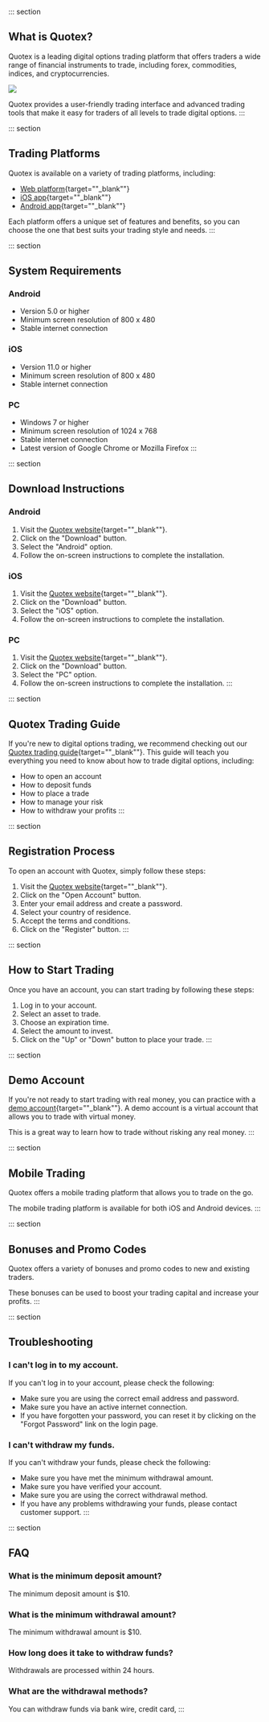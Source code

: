 ::: section
## What is Quotex?

Quotex is a leading digital options trading platform that offers traders
a wide range of financial instruments to trade, including forex,
commodities, indices, and cryptocurrencies.

[![](https://static.quotex.io/files/4_en/300_250.jpg)](https://traff.sbs/brokerqxlid)

Quotex provides a user-friendly trading interface and advanced trading
tools that make it easy for traders of all levels to trade digital
options.
:::

::: section
## Trading Platforms

Quotex is available on a variety of trading platforms, including:

-   [Web
    platform](\%22https://traff.sbs/brokerqxlid\%22){target=""_blank""}
-   [iOS
    app](\%22https://traff.sbs/brokerqxlid\%22){target=""_blank""}
-   [Android
    app](\%22https://traff.sbs/brokerqxlid\%22){target=""_blank""}

Each platform offers a unique set of features and benefits, so you can
choose the one that best suits your trading style and needs.
:::

::: section
## System Requirements

### Android

-   Version 5.0 or higher
-   Minimum screen resolution of 800 x 480
-   Stable internet connection

### iOS

-   Version 11.0 or higher
-   Minimum screen resolution of 800 x 480
-   Stable internet connection

### PC

-   Windows 7 or higher
-   Minimum screen resolution of 1024 x 768
-   Stable internet connection
-   Latest version of Google Chrome or Mozilla Firefox
:::

::: section
## Download Instructions

### Android

1.  Visit the [Quotex
    website](\%22https://traff.sbs/brokerqxlid\%22){target=""_blank""}.
2.  Click on the "Download" button.
3.  Select the "Android" option.
4.  Follow the on-screen instructions to complete the installation.

### iOS

1.  Visit the [Quotex
    website](\%22https://traff.sbs/brokerqxlid\%22){target=""_blank""}.
2.  Click on the "Download" button.
3.  Select the "iOS" option.
4.  Follow the on-screen instructions to complete the installation.

### PC

1.  Visit the [Quotex
    website](\%22https://traff.sbs/brokerqxlid\%22){target=""_blank""}.
2.  Click on the "Download" button.
3.  Select the "PC" option.
4.  Follow the on-screen instructions to complete the installation.
:::

::: section
## Quotex Trading Guide

If you\'re new to digital options trading, we recommend checking out our
[Quotex trading
guide](\%22https://traff.sbs/brokerqxlid\%22){target=""_blank""}.
This guide will teach you everything you need to know about how to trade
digital options, including:

-   How to open an account
-   How to deposit funds
-   How to place a trade
-   How to manage your risk
-   How to withdraw your profits
:::

::: section
## Registration Process

To open an account with Quotex, simply follow these steps:

1.  Visit the [Quotex
    website](\%22https://traff.sbs/brokerqxlid\%22){target=""_blank""}.
2.  Click on the "Open Account" button.
3.  Enter your email address and create a password.
4.  Select your country of residence.
5.  Accept the terms and conditions.
6.  Click on the "Register" button.
:::

::: section
## How to Start Trading

Once you have an account, you can start trading by following these
steps:

1.  Log in to your account.
2.  Select an asset to trade.
3.  Choose an expiration time.
4.  Select the amount to invest.
5.  Click on the "Up" or "Down" button to place your trade.
:::

::: section
## Demo Account

If you\'re not ready to start trading with real money, you can practice
with a [demo
account](\%22https://traff.sbs/brokerqxlid\%22){target=""_blank""}.
A demo account is a virtual account that allows you to trade with
virtual money.

This is a great way to learn how to trade without risking any real
money.
:::

::: section
## Mobile Trading

Quotex offers a mobile trading platform that allows you to trade on the
go.

The mobile trading platform is available for both iOS and Android
devices.
:::

::: section
## Bonuses and Promo Codes

Quotex offers a variety of bonuses and promo codes to new and existing
traders.

These bonuses can be used to boost your trading capital and increase
your profits.
:::

::: section
## Troubleshooting

### I can\'t log in to my account.

If you can\'t log in to your account, please check the following:

-   Make sure you are using the correct email address and password.
-   Make sure you have an active internet connection.
-   If you have forgotten your password, you can reset it by clicking on
    the "Forgot Password" link on the login page.

### I can\'t withdraw my funds.

If you can\'t withdraw your funds, please check the following:

-   Make sure you have met the minimum withdrawal amount.
-   Make sure you have verified your account.
-   Make sure you are using the correct withdrawal method.
-   If you have any problems withdrawing your funds, please contact
    customer support.
:::

::: section
## FAQ

### What is the minimum deposit amount?

The minimum deposit amount is \$10.

### What is the minimum withdrawal amount?

The minimum withdrawal amount is \$10.

### How long does it take to withdraw funds?

Withdrawals are processed within 24 hours.

### What are the withdrawal methods?

You can withdraw funds via bank wire, credit card,
:::

